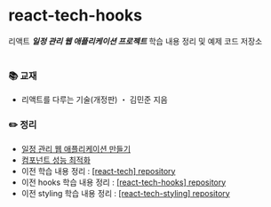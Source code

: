# react-tech-hooks
리액트 ***일정 관리 웹 애플리케이션 프로젝트*** 학습 내용 정리 및 예제 코드 저장소
<br>
<br>

### 📚 교재
- 리액트를 다루는 기술(개정판) ・ 김민준 지음
  <br>

### ✏️ 정리
- [일정 관리 웹 애플리케이션 만들기](https://ssena.notion.site/10-ebf1ae2bcc0d4c2aa92bdc95ed635567)<br>
- [컴포넌트 성능 최적화](https://ssena.notion.site/11-f4136b8a3b164447ae6b16881e91ce68)<br>
- 이전 학습 내용 정리 : [[react-tech] repository](https://github.com/LimSeNa/react-tech)<br>
- 이전 hooks 학습 내용 정리 : [[react-tech-hooks] repository](https://ssena.notion.site/08-Hooks-7dea836c36a04b1096f0e36afb5fe454)<br>
- 이전 styling 학습 내용 정리 : [[react-tech-styling] repository](https://github.com/LimSeNa/react-tech-styling)<br>